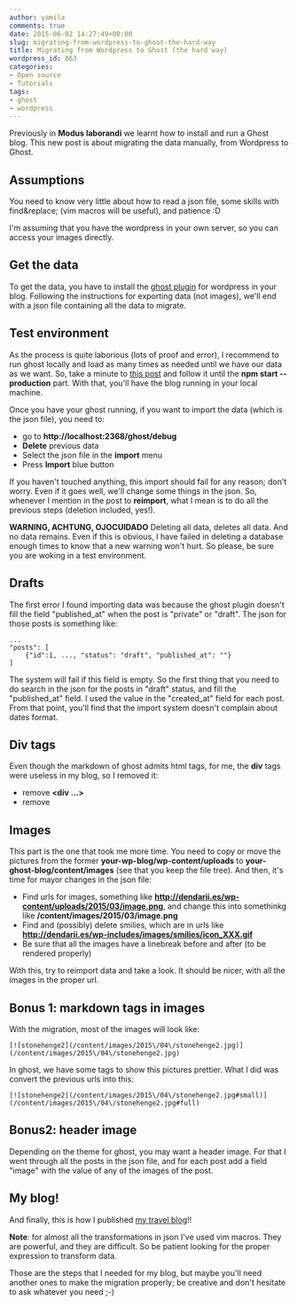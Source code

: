 ```yaml
---
author: yamila
comments: true
date: 2015-06-02 14:27:49+00:00
slug: migrating-from-wordpress-to-ghost-the-hard-way
title: Migrating from Wordpress to Ghost (the hard way)
wordpress_id: 863
categories:
- Open source
- Tutorials
tags:
- ghost
- wordpress
---
```


Previously in **Modus laborandi** we learnt how to install and run a Ghost blog. This new post is about migrating the data manually, from Wordpress to Ghost.

<!-- more -->



## Assumptions



You need to know very little about how to read a json file, some skills with find&replace; (vim macros will be useful), and patience :D

I'm assuming that you have the wordpress in your own server, so you can access your images directly.



## Get the data



To get the data, you have to install the [ghost plugin](https://wordpress.org/plugins/ghost/) for wordpress in your blog. Following the instructions for exporting data (not images), we'll end with a json file containing all the data to migrate.



## Test environment



As the process is quite laborious (lots of proof and error), I recommend to run ghost locally and load as many times as needed until we have our data as we want. So, take a minute to [this post](http://moduslaborandi.net/deploy-a-ghost-blog/) and follow it until the **npm start --production** part. With that, you'll have the blog running in your local machine.

Once you have your ghost running, if you want to import the data (which is the json file), you need to:


* go to **http://localhost:2368/ghost/debug**
* **Delete** previous data
* Select the json file in the **import** menu
* Press **Import** blue button

If you haven't touched anything, this import should fail for any reason; don't worry. Even if it goes well, we'll change some things in the json. So, whenever I mention in the post to **reimport**, what I mean is to do all the previous steps (deletion included, yes!).

**WARNING, ACHTUNG, OJOCUIDADO** Deleting all data, deletes all data. And no data remains. Even if this is obvious, I have failed in deleting a database enough times to know that a new warning won't hurt. So please, be sure you are woking in a test environment.



## Drafts



The first error I found importing data was because the ghost plugin doesn't fill the field "published_at" when the post is "private" or "draft". The json for those posts is something like:




    ...
    "posts": [
        {"id":1, ..., "status": "draft", "published_at": ""}
    ]




The system will fail if this field is empty. So the first thing that you need to do search in the json for the posts in "draft" status, and fill the "published_at" field. I used the value in the "created_at" field for each post. From that point, you'll find that the import system doesn't complain about dates format.



## Div tags



Even though the markdown of ghost admits html tags, for me, the **div** tags were useless in my blog, so I removed it:

- remove **<div ...>**
- remove **</div>**



## Images



This part is the one that took me more time. You need to copy or move the pictures from the former **your-wp-blog/wp-content/uploads** to **your-ghost-blog/content/images** (see that you keep the file tree). And then, it's time for mayor changes in the json file:

 * Find urls for images, something like **http://dendarii.es/wp-content/uploads/2015/03/image.png**, and change this into somethinkg like **/content/images/2015/03/image.png**
 * Find and (possibly) delete smilies, which are in urls like **http://dendarii.es/wp-includes/images/smilies/icon_XXX.gif**
 * Be sure that all the images have a linebreak before and after (to be rendered properly)

With this, try to reimport data and take a look. It should be nicer, with all the images in the proper url.



## Bonus 1: markdown tags in images



With the migration, most of the images will look like:




    [![stonehenge2](/content/images/2015\/04\/stonehenge2.jpg)](/content/images/2015\/04\/stonehenge2.jpg)




In ghost, we have some tags to show this pictures prettier. What I did was convert the previous urls into this:




    [![stonehenge2](/content/images/2015\/04\/stonehenge2.jpg#small)](/content/images/2015\/04\/stonehenge2.jpg#full)






## Bonus2: header image



Depending on the theme for ghost, you may want a header image. For that I went through all the posts in the json file, and for each post add a field "image" with the value of any of the images of the post.



## My blog!



And finally, this is how I published [my travel blog](http://dendarii.es)!!

**Note**: for almost all the transformations in json I've used vim macros. They are powerful, and they are difficult. So be patient looking for the proper expression to transform data.

Those are the steps that I needed for my blog, but maybe you'll need another ones to make the migration properly; be creative and don't hesitate to ask whatever you need ;-)

